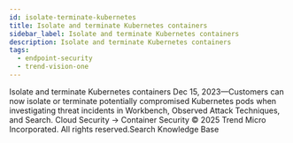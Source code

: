 ```yaml
---
id: isolate-terminate-kubernetes
title: Isolate and terminate Kubernetes containers
sidebar_label: Isolate and terminate Kubernetes containers
description: Isolate and terminate Kubernetes containers
tags:
  - endpoint-security
  - trend-vision-one
---
```


 Isolate and terminate Kubernetes containers Dec 15, 2023—Customers can now isolate or terminate potentially compromised Kubernetes pods when investigating threat incidents in Workbench, Observed Attack Techniques, and Search. Cloud Security → Container Security © 2025 Trend Micro Incorporated. All rights reserved.Search Knowledge Base